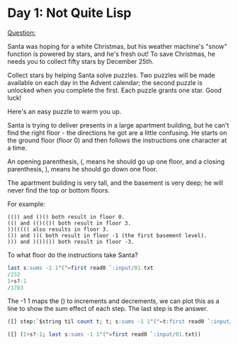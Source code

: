 # Day 1: Not Quite Lisp

[Question:](https://adventofcode.com/2015/day/1) 

Santa was hoping for a white Christmas, but his weather machine's "snow" function is powered by stars, and he's fresh out! To save Christmas, he needs you to collect fifty stars by December 25th.

Collect stars by helping Santa solve puzzles. Two puzzles will be made available on each day in the Advent calendar; the second puzzle is unlocked when you complete the first. Each puzzle grants one star. Good luck!

Here's an easy puzzle to warm you up.

Santa is trying to deliver presents in a large apartment building, but he can't find the right floor - the directions he got are a little confusing. He starts on the ground floor (floor 0) and then follows the instructions one character at a time.

An opening parenthesis, (, means he should go up one floor, and a closing parenthesis, ), means he should go down one floor.

The apartment building is very tall, and the basement is very deep; he will never find the top or bottom floors.

For example:

    (()) and ()() both result in floor 0.
    ((( and (()(()( both result in floor 3.
    ))((((( also results in floor 3.
    ()) and ))( both result in floor -1 (the first basement level).
    ))) and )())()) both result in floor -3.

To what floor do the instructions take Santa?

```sql showcodeonly
last s:sums -1 1"("=first read0 `:input/01.txt
/232
1+s?-1
/1783
```

The -1 1 maps the () to increments and decrements, we can plot this as a line to show the sum effect of each step. The last step is the answer.

```sql type='line' server='kdbserver'
([] step:`$string til count t; t; s:sums -1 1"("=t:first read0 `:input/01.txt)
```

```sql server='kdbserver'
([] (1+s?-1; last s:sums -1 1"("=first read0 `:input/01.txt))
```